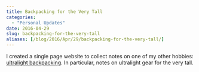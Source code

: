 ```yaml
---
title: Backpacking for the Very Tall
categories:
  - "Personal Updates"
date: 2016-04-29
slug: backpacking-for-the-very-tall
aliases: [/blog/2016/Apr/29/backpacking-for-the-very-tall/]
---
```


I created a single page website to collect notes on one of my other hobbies: [ultralight backpacking](http://www.ultratall-ultralight.com/). In particular, notes on ultralight gear for the very tall.